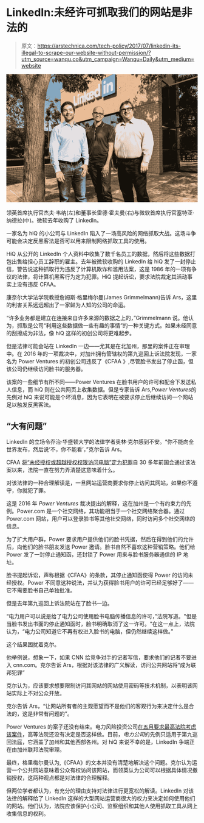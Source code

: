 # LinkedIn:未经许可抓取我们的网站是非法的

> 原文：<https://arstechnica.com/tech-policy/2017/07/linkedin-its-illegal-to-scrape-our-website-without-permission/?utm_source=wanqu.co&utm_campaign=Wanqu+Daily&utm_medium=website>

![LinkedIn CEO Jeff Weiner (left) and Chairman Reid Hoffman (right) with Microsoft CEO Satya Nadella (center). Microsoft bought LinkedIn last year.](img/cb4917499413a016b92adfd8470338ad.png)



领英首席执行官杰夫·韦纳(左)和董事长雷德·霍夫曼(右)与微软首席执行官塞特亚·纳德拉(中)。微软去年收购了 LinkedIn。





一家名为 hiQ 的小公司与 LinkedIn 陷入了一场高风险的网络抓取大战。这场斗争可能会决定反黑客法是否可以用来限制网络抓取工具的使用。

HiQ 从公开的 LinkedIn 个人资料中收集了数千名员工的数据，然后将这些数据打包出售给担心员工辞职的雇主。去年被微软收购的 LinkedIn 给 hiQ 发了一封停止信，警告说这种抓取行为违反了计算机欺诈和滥用法案，这是 1986 年的一项有争议的法律，将计算机黑客行为定为犯罪。HiQ 提起诉讼，要求法院裁定其活动事实上没有违反 CFAA。

康奈尔大学法学院教授詹姆斯·格里梅尔曼(James Grimmelmann)告诉 Ars，这里的利害关系远远超出了一家鲜为人知的公司的命运。

“许多业务都是建立在连接来自许多来源的数据之上的，”Grimmelmann 说。他认为，抓取是公司“利用这些数据做一些有趣的事情”的一种关键方式。如果未经同意的刮擦成为非法，像 hiQ 这样的初创公司将更难起步。

但是法律可能会站在 LinkedIn 一边——尤其是在北加州，那里的案件正在审理中。在 2016 年的一项裁决中，对加州拥有管辖权的第九巡回上诉法院发现，一家名为 Power Ventures 的初创公司违反了《CFAA 》,尽管脸书发出了停止函，但该公司仍继续访问脸书的服务器。

该案的一些细节有所不同——Power Ventures 在脸书用户的许可和配合下发送私人信息，而 hiQ 则在公共网页上收集数据。但是专家告诉 Ars,*Power Ventures*的先例对 hiQ 来说可能是个坏消息，因为它表明在被要求停止后继续访问一个网站足以触发反黑客法。

## “大有问题”

LinkedIn 的立场令乔治·华盛顿大学的法律学者奥林·克尔感到不安。“你不能向全世界发布，然后说‘不，你不能看’，”克尔告诉 Ars。

CFAA [将“未经授权或超越授权权限访问电脑”定为犯罪](https://www.law.cornell.edu/uscode/text/18/1030)自 30 多年前国会通过该法案以来，法院一直在努力弄清楚这意味着什么。

对该法律的一种合理解读是，一旦网站运营商要求你停止访问其网站，如果你不遵守，你就犯了罪。

这是 2016 年 *Power Ventures* 裁决提出的解释，这在加州是一个有约束力的先例。Power.com 是一个社交网络，其功能相当于一个社交网络聚合器。通过 Power.com 网站，用户可以登录脸书等其他社交网络，同时访问多个社交网络的信息。

为了扩大用户群，Power 要求用户提供他们的脸书凭据，然后在得到他们的允许后，向他们的脸书朋友发送 Power 邀请。脸书自然不喜欢这种营销策略。他们给 Power 发了一封停止通知函，还封锁了 Power 用来与脸书服务器通信的 IP 地址。

脸书提起诉讼，声称根据《CFAA》的条款，其停止通知函使得 Power 的访问未经授权。Power 不同意这种说法，并认为获得脸书用户的许可已经足够好了——它不需要脸书自己单独批准。

但是去年第九巡回上诉法院站在了脸书一边。

“电力用户可以说是给了电力公司使用脸书电脑传播信息的许可，”法院写道。"但是当脸书发出书面的停止通知函时，脸书明确取消了这一许可。"在这一点上，法院认为，“电力公司知道它不再有权进入脸书的电脑，但仍然继续这样做。”

这个结果困扰着克尔。

他举例说，想象一下，如果 CNN 给竞争对手的记者写信，要求他们的记者不要进入 cnn.com。克尔告诉 Ars，根据对该法律的广义解读，访问公共网站将“成为联邦犯罪”

克尔认为，应该要求想要限制访问其网站的网站使用密码等技术机制，以表明该网站实际上不对公众开放。

克尔告诉 Ars，“让网站所有者的主观愿望而不是他们的客观行为来决定什么是合法的，这是非常有问题的”。

Power Ventures 的案子还没有结束。电力风险投资公司[在五月要求最高法院考虑该案件](http://www.scotusblog.com/case-files/cases/power-ventures-inc-v-facebook-inc/)，高等法院还没有决定是否这样做。目前，*电力公司*的先例只适用于第九巡回法庭，它涵盖了加州和其他西部各州。对 hiQ 来说不幸的是，LinkedIn 争端正在由加州联邦法院审理。

最终，格里梅尔曼认为,《CFAA》的文本并没有清楚地解决这个问题。克尔认为运营一个公共网站意味着公众有权访问该网站，而领英认为公司可以根据具体情况撤销授权，这两种观点都是对法律的合理解释。

但两位学者都认为，有充分的理由支持对法律进行更宽松的解读。LinkedIn 对该法律的解释给了 LinkedIn 这样的大型网站运营商很大的权力来决定如何使用他们的网站。他们认为，法院应该保护小公司、监察组织和其他人使用抓取工具从网上收集信息的权利。